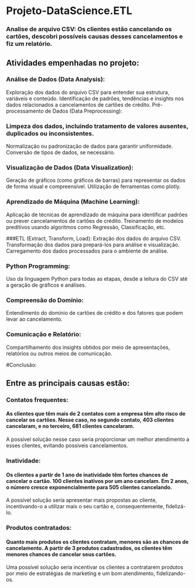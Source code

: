 # Projeto-DataScience.ETL
### Analise de arquivo CSV: Os clientes estão cancelando os cartões, descobri possíveis causas desses cancelamentos  e fiz um relatório. 

## Atividades empenhadas no projeto:

### Análise de Dados (Data Analysis):
Exploração dos dados do arquivo CSV para entender sua estrutura, variáveis e conteúdo.
Identificação de padrões, tendências e insights nos dados relacionados a cancelamentos de cartões de crédito.
Pré-processamento de Dados (Data Preprocessing):

### Limpeza dos dados, incluindo tratamento de valores ausentes, duplicados ou inconsistentes.
Normalização ou padronização de dados para garantir uniformidade.
Conversão de tipos de dados, se necessário.

### Visualização de Dados (Data Visualization):
Geração de gráficos (como gráficos de barras) para representar os dados de forma visual e compreensível.
Utilização de ferramentas como plotly.

### Aprendizado de Máquina (Machine Learning):
Aplicação de técnicas de aprendizado de máquina para identificar padrões ou prever cancelamentos de cartões de crédito.
Treinamento de modelos preditivos usando algoritmos como Regressão, Classificação, etc.

###ETL (Extract, Transform, Load):
Extração dos dados do arquivo CSV.
Transformação dos dados para prepará-los para análise e visualização.
Carregamento dos dados processados para o ambiente de análise.

### Python Programming:
Uso da linguagem Python para todas as etapas, desde a leitura do CSV até a geração de gráficos e análises.

### Compreensão do Domínio:
Entendimento do domínio de cartões de crédito e dos fatores que podem levar ao cancelamento.

### Comunicação e Relatório:
Compartilhamento dos insights obtidos por meio de apresentações, relatórios ou outros meios de comunicação.

#Conclusão:
## Entre as principais causas estão:

### Contatos frequentes:
#### As clientes que têm mais de 2 contatos com a empresa têm alto risco de cancelar os cartões. Nesse caso, no segundo contato, 403 clientes cancelaram, e no terceiro, 681 clientes cancelaram.
A possível solução nesse caso seria proporcionar um melhor atendimento a esses clientes, evitando possíveis cancelamentos.

### Inatividade:
#### Os clientes a partir de 1 ano de inatividade têm fortes chances de cancelar o cartão. 100 clientes inativos por um ano cancelam. Em 2 anos, o número cresce exponencialmente para 505 clientes cancelando.
A possível solução seria apresentar mais propostas ao cliente, incentivando-o a utilizar mais o seu cartão e, consequentemente, fidelizá-lo.

### Produtos contratados:
#### Quanto mais produtos os clientes contratam, menores são as chances de cancelamento. A partir de 3 produtos cadastrados, os clientes têm menores chances de cancelar seus cartões.
Uma possível solução seria incentivar os clientes a contratarem produtos por meio de estratégias de marketing e um bom atendimento, fidelizando-os.
